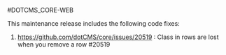 #DOTCMS_CORE-WEB


This maintenance release includes the following code fixes:

1.  https://github.com/dotCMS/core/issues/20519 : Class in rows are lost when you remove a row #20519
